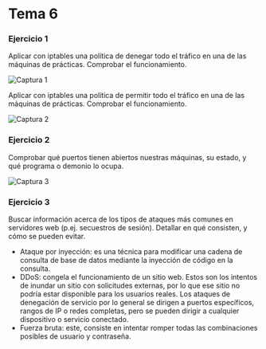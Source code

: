 # Tema 6

### Ejercicio 1
Aplicar con iptables una política de denegar todo el tráfico en una de las máquinas de prácticas. Comprobar el funcionamiento.

![Captura 1](http://imgur.com/ArEPzoe.jpg "IPTABLES")

Aplicar con iptables una política de permitir todo el tráfico en una de las máquinas de prácticas. Comprobar el funcionamiento.

![Captura 2](http://imgur.com/PmkQ4md.jpg "IPTABLES")

### Ejercicio 2
Comprobar qué puertos tienen abiertos nuestras máquinas, su estado, y qué programa o demonio lo ocupa.

![Captura 3](http://imgur.com/EIaa0tM.jpg "IPTABLES")

### Ejercicio 3
Buscar información acerca de los tipos de ataques más comunes en servidores web (p.ej. secuestros de sesión). Detallar en qué consisten, y cómo se pueden evitar.

* Ataque por inyección: es una técnica para modificar una cadena de consulta de base de datos mediante la inyección de código en la consulta.
* DDoS: congela el funcionamiento de un sitio web. Estos son los intentos de inundar un sitio con solicitudes externas, por lo que ese sitio no podría estar disponible para los usuarios reales. Los ataques de denegación de servicio por lo general se dirigen a puertos específicos, rangos de IP o redes completas, pero se pueden dirigir a cualquier dispositivo o servicio conectado.
* Fuerza bruta: este, consiste en intentar romper todas las combinaciones posibles de usuario y contraseña.
